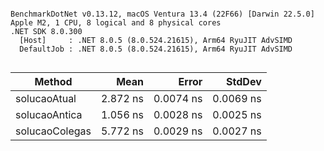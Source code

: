 ```

BenchmarkDotNet v0.13.12, macOS Ventura 13.4 (22F66) [Darwin 22.5.0]
Apple M2, 1 CPU, 8 logical and 8 physical cores
.NET SDK 8.0.300
  [Host]     : .NET 8.0.5 (8.0.524.21615), Arm64 RyuJIT AdvSIMD
  DefaultJob : .NET 8.0.5 (8.0.524.21615), Arm64 RyuJIT AdvSIMD


```
| Method         | Mean     | Error     | StdDev    |
|--------------- |---------:|----------:|----------:|
| solucaoAtual   | 2.872 ns | 0.0074 ns | 0.0069 ns |
| solucaoAntica  | 1.056 ns | 0.0028 ns | 0.0025 ns |
| solucaoColegas | 5.772 ns | 0.0029 ns | 0.0027 ns |

